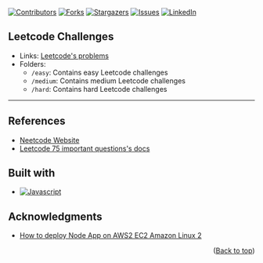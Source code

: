<a name="readme-top"></a>
[![Contributors][contributors-shield]][contributors-url]
[![Forks][forks-shield]][forks-url]
[![Stargazers][stars-shield]][stars-url]
[![Issues][issues-shield]][issues-url]
[![LinkedIn][linkedin-shield]][linkedin-url]

## Leetcode Challenges

- Links: [Leetcode's problems](https://leetcode.com/problems)
- Folders:
  - `/easy`: Contains easy Leetcode challenges
  - `/medium`: Contains medium Leetcode challenges
  - `/hard`: Contains hard Leetcode challenges

---

## References

- [Neetcode Website](https://neetcode.io/)
- [Leetcode 75 important questions's docs](https://docs.google.com/spreadsheets/d/1A2PaQKcdwO_lwxz9bAnxXnIQayCouZP6d-ENrBz_NXc/edit#gid=0)

## Built with

- [![Javascript][javascript]][javascript-url]

## Acknowledgments

- [How to deploy Node App on AWS2 EC2 Amazon Linux 2](https://www.youtube.com/watch?v=oHAQ3TzUTro)

<p align="right">(<a href="#readme-top">Back to top</a>)</p>

<!-- MARKDOWN LINKS & IMAGES -->
<!-- https://www.markdownguide.org/basic-syntax/#reference-style-links -->

[contributors-shield]: https://img.shields.io/github/contributors/muoi07052001/leet-code.svg?style=for-the-badge
[contributors-url]: https://github.com/muoi07052001/leet-code/graphs/contributors
[forks-shield]: https://img.shields.io/github/forks/muoi07052001/leet-code.svg?style=for-the-badge
[forks-url]: https://github.com/muoi07052001/leet-code/network/members
[stars-shield]: https://img.shields.io/github/stars/muoi07052001/leet-code.svg?style=for-the-badge
[stars-url]: https://github.com/muoi07052001/leet-code/stargazers
[issues-shield]: https://img.shields.io/github/issues/muoi07052001/leet-code.svg?style=for-the-badge
[issues-url]: https://github.com/muoi07052001/leet-code/issues
[license-shield]: https://img.shields.io/github/license/muoi07052001/leet-code.svg?style=for-the-badge
[license-url]: https://github.com/muoi07052001/leet-code/blob/master/LICENSE.txt
[linkedin-shield]: https://img.shields.io/badge/-LinkedIn-black.svg?style=for-the-badge&logo=linkedin&colorB=555
[linkedin-url]: https://www.linkedin.com/in/nguyen-duong-072879247/
[product-screenshot]: images/product-screenshot.png
[javascript]: https://img.shields.io/badge/JavaScript-323330?style=for-the-badge&logo=javascript&logoColor=F7DF1E
[javascript-url]: https://www.javascript.com/
